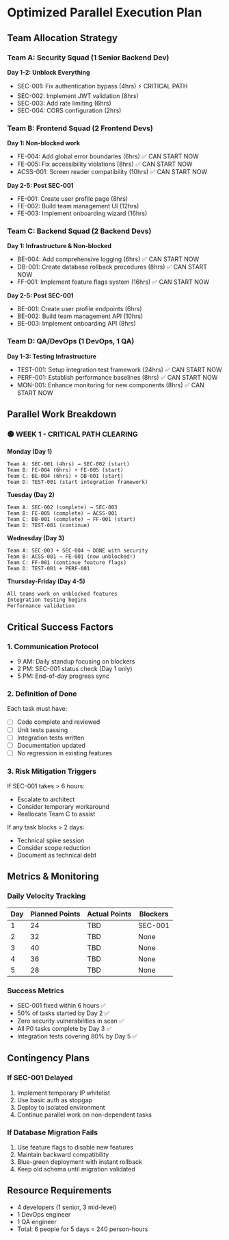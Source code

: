 # Optimized Parallel Execution Plan

## Team Allocation Strategy

### Team A: Security Squad (1 Senior Backend Dev)
**Day 1-2: Unblock Everything**
- SEC-001: Fix authentication bypass (4hrs) ⚡ CRITICAL PATH
- SEC-002: Implement JWT validation (8hrs)
- SEC-003: Add rate limiting (6hrs)
- SEC-004: CORS configuration (2hrs)

### Team B: Frontend Squad (2 Frontend Devs) 
**Day 1: Non-blocked work**
- FE-004: Add global error boundaries (6hrs) ✅ CAN START NOW
- FE-005: Fix accessibility violations (8hrs) ✅ CAN START NOW
- ACSS-001: Screen reader compatibility (10hrs) ✅ CAN START NOW

**Day 2-5: Post SEC-001**
- FE-001: Create user profile page (8hrs)
- FE-002: Build team management UI (12hrs)
- FE-003: Implement onboarding wizard (16hrs)

### Team C: Backend Squad (2 Backend Devs)
**Day 1: Infrastructure & Non-blocked**
- BE-004: Add comprehensive logging (6hrs) ✅ CAN START NOW
- DB-001: Create database rollback procedures (8hrs) ✅ CAN START NOW
- FF-001: Implement feature flags system (16hrs) ✅ CAN START NOW

**Day 2-5: Post SEC-001**
- BE-001: Create user profile endpoints (6hrs)
- BE-002: Build team management API (10hrs)
- BE-003: Implement onboarding API (8hrs)

### Team D: QA/DevOps (1 DevOps, 1 QA)
**Day 1-3: Testing Infrastructure**
- TEST-001: Setup integration test framework (24hrs) ✅ CAN START NOW
- PERF-001: Establish performance baselines (8hrs) ✅ CAN START NOW
- MON-001: Enhance monitoring for new components (8hrs) ✅ CAN START NOW

## Parallel Work Breakdown

### 🟢 WEEK 1 - CRITICAL PATH CLEARING

**Monday (Day 1)**
```
Team A: SEC-001 (4hrs) → SEC-002 (start)
Team B: FE-004 (6hrs) + FE-005 (start)
Team C: BE-004 (6hrs) + DB-001 (start)
Team D: TEST-001 (start integration framework)
```

**Tuesday (Day 2)**
```
Team A: SEC-002 (complete) → SEC-003
Team B: FE-005 (complete) → ACSS-001
Team C: DB-001 (complete) → FF-001 (start)
Team D: TEST-001 (continue)
```

**Wednesday (Day 3)**
```
Team A: SEC-003 + SEC-004 → DONE with security
Team B: ACSS-001 → FE-001 (now unblocked!)
Team C: FF-001 (continue feature flags)
Team D: TEST-001 + PERF-001
```

**Thursday-Friday (Day 4-5)**
```
All teams work on unblocked features
Integration testing begins
Performance validation
```

## Critical Success Factors

### 1. Communication Protocol
- 9 AM: Daily standup focusing on blockers
- 2 PM: SEC-001 status check (Day 1 only)
- 5 PM: End-of-day progress sync

### 2. Definition of Done
Each task must have:
- [ ] Code complete and reviewed
- [ ] Unit tests passing
- [ ] Integration tests written
- [ ] Documentation updated
- [ ] No regression in existing features

### 3. Risk Mitigation Triggers
If SEC-001 takes > 6 hours:
- Escalate to architect
- Consider temporary workaround
- Reallocate Team C to assist

If any task blocks > 2 days:
- Technical spike session
- Consider scope reduction
- Document as technical debt

## Metrics & Monitoring

### Daily Velocity Tracking
| Day | Planned Points | Actual Points | Blockers |
|-----|---------------|---------------|----------|
| 1   | 24            | TBD           | SEC-001  |
| 2   | 32            | TBD           | None     |
| 3   | 40            | TBD           | None     |
| 4   | 36            | TBD           | None     |
| 5   | 28            | TBD           | None     |

### Success Metrics
- SEC-001 fixed within 6 hours ✅
- 50% of tasks started by Day 2 ✅
- Zero security vulnerabilities in scan ✅
- All P0 tasks complete by Day 3 ✅
- Integration tests covering 80% by Day 5 ✅

## Contingency Plans

### If SEC-001 Delayed
1. Implement temporary IP whitelist
2. Use basic auth as stopgap
3. Deploy to isolated environment
4. Continue parallel work on non-dependent tasks

### If Database Migration Fails
1. Use feature flags to disable new features
2. Maintain backward compatibility
3. Blue-green deployment with instant rollback
4. Keep old schema until migration validated

## Resource Requirements
- 4 developers (1 senior, 3 mid-level)
- 1 DevOps engineer
- 1 QA engineer
- Total: 6 people for 5 days = 240 person-hours
